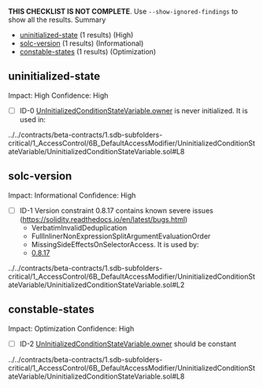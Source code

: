 **THIS CHECKLIST IS NOT COMPLETE**. Use `--show-ignored-findings` to show all the results.
Summary
 - [uninitialized-state](#uninitialized-state) (1 results) (High)
 - [solc-version](#solc-version) (1 results) (Informational)
 - [constable-states](#constable-states) (1 results) (Optimization)
## uninitialized-state
Impact: High
Confidence: High
 - [ ] ID-0
[UnInitializedConditionStateVariable.owner](../../contracts/beta-contracts/1.sdb-subfolders-critical/1_AccessControl/6B_DefaultAccessModifier/UninitializedConditionStateVariable/UninitializedConditionStateVariable.sol#L8) is never initialized. It is used in:

../../contracts/beta-contracts/1.sdb-subfolders-critical/1_AccessControl/6B_DefaultAccessModifier/UninitializedConditionStateVariable/UninitializedConditionStateVariable.sol#L8


## solc-version
Impact: Informational
Confidence: High
 - [ ] ID-1
Version constraint 0.8.17 contains known severe issues (https://solidity.readthedocs.io/en/latest/bugs.html)
	- VerbatimInvalidDeduplication
	- FullInlinerNonExpressionSplitArgumentEvaluationOrder
	- MissingSideEffectsOnSelectorAccess.
It is used by:
	- [0.8.17](../../contracts/beta-contracts/1.sdb-subfolders-critical/1_AccessControl/6B_DefaultAccessModifier/UninitializedConditionStateVariable/UninitializedConditionStateVariable.sol#L2)

../../contracts/beta-contracts/1.sdb-subfolders-critical/1_AccessControl/6B_DefaultAccessModifier/UninitializedConditionStateVariable/UninitializedConditionStateVariable.sol#L2


## constable-states
Impact: Optimization
Confidence: High
 - [ ] ID-2
[UnInitializedConditionStateVariable.owner](../../contracts/beta-contracts/1.sdb-subfolders-critical/1_AccessControl/6B_DefaultAccessModifier/UninitializedConditionStateVariable/UninitializedConditionStateVariable.sol#L8) should be constant 

../../contracts/beta-contracts/1.sdb-subfolders-critical/1_AccessControl/6B_DefaultAccessModifier/UninitializedConditionStateVariable/UninitializedConditionStateVariable.sol#L8


